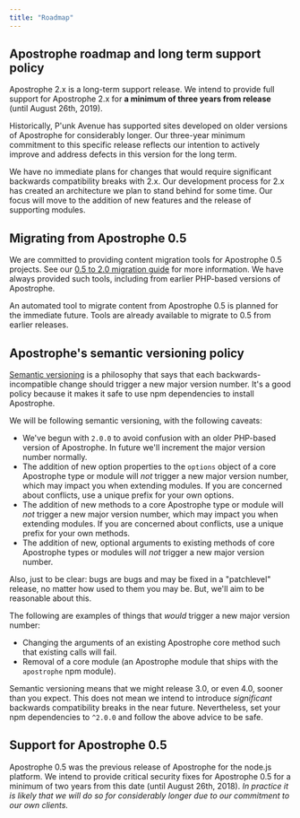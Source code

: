 ```yaml
---
title: "Roadmap"
---
```


## Apostrophe roadmap and long term support policy

Apostrophe 2.x is a long-term support release. We intend to provide full support for Apostrophe 2.x for **a minimum of three years from release** (until August 26th, 2019).

Historically, P'unk Avenue has supported sites developed on older versions of Apostrophe for considerably longer. Our three-year minimum commitment to this specific release reflects our intention to actively improve and address defects in this version for the long term.

We have no immediate plans for changes that would require significant backwards compatibility breaks with 2.x. Our development process for 2.x has created an architecture we plan to stand behind for some time. Our focus will move to the addition of new features and the release of supporting modules.

## Migrating from Apostrophe 0.5

We are committed to providing content migration tools for Apostrophe 0.5 projects. See our [0.5 to 2.0 migration guide](migration.html) for more information. We have always provided such tools, including from earlier PHP-based versions of Apostrophe.

An automated tool to migrate content from Apostrophe 0.5 is planned for the immediate future. Tools are already available to migrate to 0.5 from earlier releases.

## Apostrophe's semantic versioning policy

[Semantic versioning](http://semver.org/) is a philosophy that says that each backwards-incompatible change should trigger a new major version number. It's a good policy because it makes it safe to use npm dependencies to install Apostrophe.

We will be following semantic versioning, with the following caveats:

* We've begun with `2.0.0` to avoid confusion with an older PHP-based version of Apostrophe. In future we'll increment the major version number normally.
* The addition of new option properties to the `options` object of a core Apostrophe type or module will *not* trigger a new major version number, which may impact you when extending modules. If you are concerned about conflicts, use a unique prefix for your own options.
* The addition of new methods to a core Apostrophe type or module will *not* trigger a new major version number, which may impact you when extending modules. If you are concerned about conflicts, use a unique prefix for your own methods.
* The addition of new, optional arguments to existing methods of core Apostrophe types or modules will *not* trigger a new major version number.

Also, just to be clear: bugs are bugs and may be fixed in a "patchlevel" release, no matter how used to them you may be. But, we'll aim to be reasonable about this.

The following are examples of things that *would* trigger a new major version number:

* Changing the arguments of an existing Apostrophe core method such that existing calls will fail.
* Removal of a core module (an Apostrophe module that ships with the `apostrophe` npm module).

Semantic versioning means that we might release 3.0, or even 4.0, sooner than you expect. This does not mean we intend to introduce *significant* backwards compatibility breaks in the near future. Nevertheless, set your npm dependencies to `^2.0.0` and follow the above advice to be safe.

## Support for Apostrophe 0.5

Apostrophe 0.5 was the previous release of Apostrophe for the node.js platform. We intend to provide critical security fixes for Apostrophe 0.5 for a minimum of two years from this date (until August 26th, 2018). *In practice it is likely that we will do so for considerably longer due to our commitment to our own clients.*

